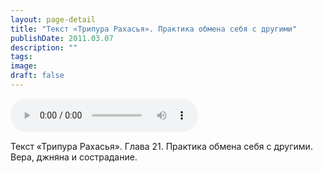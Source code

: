 ```yaml
---
layout: page-detail
title: "Текст «Трипура Рахасья». Практика обмена себя с другими"
publishDate: 2011.03.07
description: ""
tags:
image:
draft: false
---
```


<audio title="2011.03.07 - Текст «Трипура Рахасья». Практика обмена себя с другими.mp3" src="/upload/iblock/850/850cd2fbb1965370a272f9828423a2c9.mp3" controls=""></audio>

 Текст «Трипура Рахасья». Глава 21\. Практика обмена себя с другими.  
 Вера, джняна и сострадание.  

  

